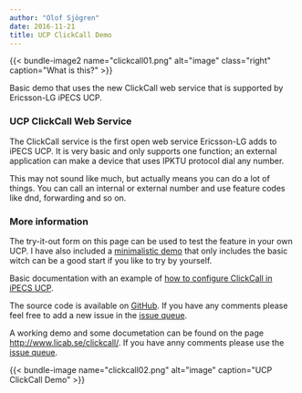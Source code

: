 ```yaml
---
author: "Olof Sjögren"
date: 2016-11-21
title: UCP ClickCall Demo
---
```


{{< bundle-image2 name="clickcall01.png" alt="image" class="right" caption="What is this?" >}}

Basic demo that uses the new ClickCall web service that is supported by Ericsson-LG iPECS UCP.

### UCP ClickCall Web Service

The ClickCall service is the first open web service Ericsson-LG adds to iPECS UCP. It is very basic and only supports one function; an external application can make a device that uses IPKTU protocol dial any number.

This may not sound like much, but actually means you can do a lot of things. You can call an internal or external number and use feature codes like dnd, forwarding and so on.

### More information

The try-it-out form on this page can be used to test the feature in your own UCP. I have also included a <a href="http://www.licab.se/clickcall/mini.php">minimalistic demo</a> that only includes the basic witch can be a good start if you like to try by yourself.

Basic documentation with an example of <a href="/clickcall/doc.php">how to configure ClickCall in iPECS UCP</a>.

The source code is available on <a href="https://github.com/ropaolle/ucp-clickcall-demo">GitHub</a>. If you have any comments please feel free to add a new issue in the <a href="https://github.com/ropaolle/ucp-clickcall-demo/issues">issue queue</a>.

<!--more-->

A working demo and some documetation can be found on the page http://www.licab.se/clickcall/. If you have anny comments please use the [issue queue](https://github.com/ropaolle/ucp-clickcall-demo/issues).

{{< bundle-image name="clickcall02.png" alt="image" caption="UCP ClickCall Demo" >}}
